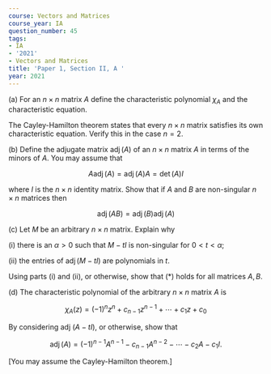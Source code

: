 ```yaml
---
course: Vectors and Matrices
course_year: IA
question_number: 45
tags:
- IA
- '2021'
- Vectors and Matrices
title: 'Paper 1, Section II, A '
year: 2021
---
```




(a) For an $n \times n$ matrix $A$ define the characteristic polynomial $\chi_{A}$ and the characteristic equation.

The Cayley-Hamilton theorem states that every $n \times n$ matrix satisfies its own characteristic equation. Verify this in the case $n=2$.

(b) Define the adjugate matrix $\operatorname{adj}(A)$ of an $n \times n$ matrix $A$ in terms of the minors of $A$. You may assume that

$$A \operatorname{adj}(A)=\operatorname{adj}(A) A=\operatorname{det}(A) I$$

where $I$ is the $n \times n$ identity matrix. Show that if $A$ and $B$ are non-singular $n \times n$ matrices then

$$\operatorname{adj}(A B)=\operatorname{adj}(B) \operatorname{adj}(A)$$

(c) Let $M$ be an arbitrary $n \times n$ matrix. Explain why

(i) there is an $\alpha>0$ such that $M-t I$ is non-singular for $0<t<\alpha$;

(ii) the entries of $\operatorname{adj}(M-t I)$ are polynomials in $t$.

Using parts (i) and (ii), or otherwise, show that $(*)$ holds for all matrices $A, B$.

(d) The characteristic polynomial of the arbitrary $n \times n$ matrix $A$ is

$$\chi_{A}(z)=(-1)^{n} z^{n}+c_{n-1} z^{n-1}+\cdots+c_{1} z+c_{0}$$

By considering adj $(A-t I)$, or otherwise, show that

$$\operatorname{adj}(A)=(-1)^{n-1} A^{n-1}-c_{n-1} A^{n-2}-\cdots-c_{2} A-c_{1} I .$$

[You may assume the Cayley-Hamilton theorem.]